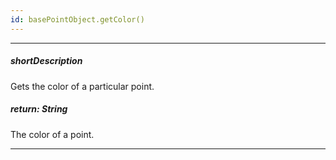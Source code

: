 ```yaml
---
id: basePointObject.getColor()
---
```

---
##### shortDescription
Gets the color of a particular point.

##### return: String
The color of a point.

---
